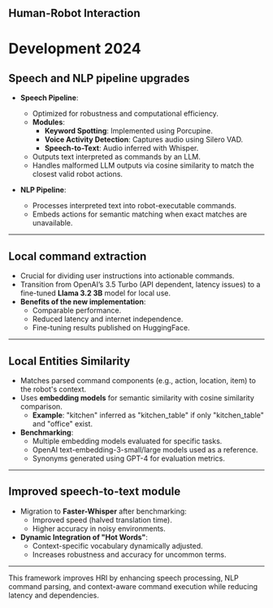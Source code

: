 
## Human-Robot Interaction
# Development 2024

## **Speech and NLP pipeline upgrades**
- **Speech Pipeline**:
  - Optimized for robustness and computational efficiency.
  - **Modules**:
    - **Keyword Spotting**: Implemented using Porcupine.
    - **Voice Activity Detection**: Captures audio using Silero VAD.
    - **Speech-to-Text**: Audio inferred with Whisper.
  - Outputs text interpreted as commands by an LLM.
  - Handles malformed LLM outputs via cosine similarity to match the closest valid robot actions.

- **NLP Pipeline**:
  - Processes interpreted text into robot-executable commands.
  - Embeds actions for semantic matching when exact matches are unavailable.

---

## **Local command extraction**
- Crucial for dividing user instructions into actionable commands.
- Transition from OpenAI’s 3.5 Turbo (API dependent, latency issues) to a fine-tuned **Llama 3.2 3B** model for local use.
- **Benefits of the new implementation**:
  - Comparable performance.
  - Reduced latency and internet independence.
  - Fine-tuning results published on HuggingFace.

---

## **Local Entities Similarity**
- Matches parsed command components (e.g., action, location, item) to the robot's context.
- Uses **embedding models** for semantic similarity with cosine similarity comparison.
  - **Example**: "kitchen" inferred as "kitchen_table" if only "kitchen_table" and "office" exist.
- **Benchmarking**:
  - Multiple embedding models evaluated for specific tasks.
  - OpenAI text-embedding-3-small/large models used as a reference.
  - Synonyms generated using GPT-4 for evaluation metrics.

---

## **Improved speech-to-text module**
- Migration to **Faster-Whisper** after benchmarking:
  - Improved speed (halved translation time).
  - Higher accuracy in noisy environments.
- **Dynamic Integration of "Hot Words"**:
  - Context-specific vocabulary dynamically adjusted.
  - Increases robustness and accuracy for uncommon terms.

---

This framework improves HRI by enhancing speech processing, NLP command parsing, and context-aware command execution while reducing latency and dependencies.
